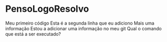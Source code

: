 # PensoLogoResolvo
Meu primeiro código
Esta é a segunda linha que eu adiciono
Mais uma informação
Estou a adicionar uma informação no meu git
Qual o comando que está a ser executado?
